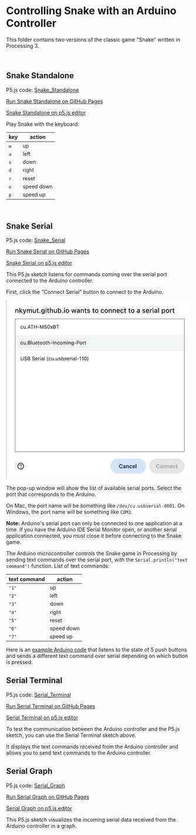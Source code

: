# Controlling Snake with an Arduino Controller

This folder contains two versions of the classic game "Snake" written in Processing 3.

<br>

## Snake Standalone

P5.js code: [Snake_Standalone](Snake_Standalone)

[Run Snake Standalone on GitHub Pages](https://nkymut.github.io/Electronics-As-Material/snake.p5/Snake_Standalone/) 


[Snake Standalone on p5.js editor](https://editor.p5js.org/didny/sketches/CW3YCe8hN)


Play Snake with the keyboard:

| key | action |
|---|---|
| `w` | up |
| `a` | left |
| `s` | down |
| `d` | right |
| `r` | reset |
| `o` | speed down |
| `p` | speed up | 

<br>

## Snake Serial

P5.js code: [Snake_Serial](Snake_Serial)

[Run Snake Serial on GitHub Pages](https://nkymut.github.io/Electronics-As-Material/snake.p5/Snake_Serial/) 

[Snake Serial on p5.js editor](https://editor.p5js.org/didny/sketches/NJRb-zhcT)


This P5.js sketch listens for commands coming over the serial port connected to the Arduino controller. 

First, click the "Connect Serial" button to connect to the Arduino.

![Select Serial Port](../img/connectSerial.png)

The pop-up window will show the list of available serial ports. Select the port that corresponds to the Arduino. 

On Mac, the port name will be something like `/dev/cu.usbserial-0001`.
On Windows, the port name will be something like `COM3`.

**Note:** Arduino's serial port can only be connected to one application at a time. If you have the Arduino IDE Serial Monitor open, or another serial application connected, you must close it before connecting to the Snake game. 

<!-- 
To figure out which Serial port Processing should be listening to, open the run the following [Processing sketch](check_serial).

![Processing Serial](../img/processing_serialcheck.png)

Check the print out in the black rectangle at the bottom of the processing IDE. You should see a series of lines, starting with `[ 0 ]` with the different ports your computer has. Find out with port Arduino uses. (Still not sure which is the Arduino? Check the serial port list in the Arduino IDE. Or, unplug the Arduino and run the Processing sketch and see which port disappears). -->

<!-- Change the value of `serial_port_index` in the `Snake_Serial.pde` file to match the port number corresponding to the Arduino. -->

The Arduino microcontroller controls the Snake game in Processing by sending text commands over the serial port, with the `Serial.println("text command")` function. List of text commands:

| text command | action |
|---|---|
| `"1"` | up |
| `"2"` | left |
| `"3"` | down |
| `"4"` | right |
| `"5"` | reset |
| `"6"` | speed down |
| `"7"` | speed up | 

Here is an [example Arduino code](Snake_ArduinoExample) that listens to the state of 5 push buttons and sends a different text command over serial depending on which button is pressed.


## Serial Terminal

P5.js code: [Serial_Terminal](serial_terminal)

[Run Serial Terminal on GitHub Pages](https://nkymut.github.io/Electronics-As-Material/snake.p5/serial_terminal/) 

[Serial Terminal on p5.js editor](https://editor.p5js.org/didny/sketches/t6M5I7tHj)

To test the communication between the Arduino controller and the P5.js sketch, you can use the Serial Terminal sketch above.

It displays the text commands received from the Arduino controller and allows you to send text commands to the Arduino controller.

## Serial Graph

P5.js code: [Serial_Graph](serial_graph)

[Run Serial Graph on GitHub Pages](https://nkymut.github.io/Electronics-As-Material/snake.p5/serial_graph/) 

[Serial Graph on p5.js editor](https://editor.p5js.org/didny/sketches/kRUEcMKTv)

This P5.js sketch visualizes the incoming serial data received from the Arduino controller in a graph.
